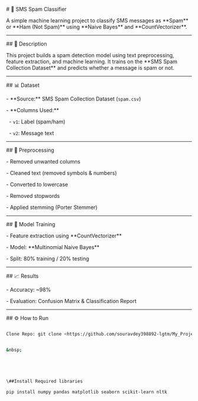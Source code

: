 \# 📩 SMS Spam Classifier



A simple machine learning project to classify SMS messages as \*\*Spam\*\* or \*\*Ham (Not Spam)\*\* using \*\*Naive Bayes\*\* and \*\*CountVectorizer\*\*.



---



\## 📘 Description

This project builds a spam detection model using text preprocessing, feature extraction, and machine learning. It trains on the \*\*SMS Spam Collection Dataset\*\* and predicts whether a message is spam or not.



---



\## 📊 Dataset

\- \*\*Source:\*\* SMS Spam Collection Dataset (`spam.csv`)

\- \*\*Columns Used:\*\*  

&nbsp; - `v1`: Label (spam/ham)  

&nbsp; - `v2`: Message text



---



\## 🧹 Preprocessing

\- Removed unwanted columns  

\- Cleaned text (removed symbols \& numbers)  

\- Converted to lowercase  

\- Removed stopwords  

\- Applied stemming (Porter Stemmer)



---



\## 🧠 Model Training

\- Feature extraction using \*\*CountVectorizer\*\*

\- Model: \*\*Multinomial Naive Bayes\*\*

\- Split: 80% training / 20% testing



---



\## 📈 Results

\- Accuracy: ~98%  

\- Evaluation: Confusion Matrix \& Classification Report



---



\## ⚙️ How to Run

```bash

Clone Repo: git clone <https://github.com/souravdey398892-lgtm/My_Project/tree/master/My_Projects/Spam_Message_Classifier>


&nbsp;





\##Install Required libraries

pip install numpy pandas matplotlib seaborn scikit-learn nltk


